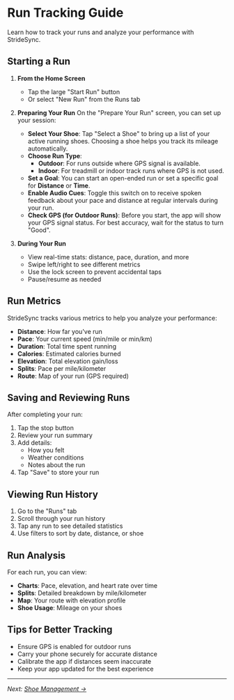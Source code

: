 # Run Tracking Guide

Learn how to track your runs and analyze your performance with StrideSync.

## Starting a Run

1. **From the Home Screen**
   - Tap the large "Start Run" button
   - Or select "New Run" from the Runs tab

2. **Preparing Your Run**
   On the "Prepare Your Run" screen, you can set up your session:
   - **Select Your Shoe**: Tap "Select a Shoe" to bring up a list of your active running shoes. Choosing a shoe helps you track its mileage automatically.
   - **Choose Run Type**:
     - **Outdoor**: For runs outside where GPS signal is available.
     - **Indoor**: For treadmill or indoor track runs where GPS is not used.
   - **Set a Goal**: You can start an open-ended run or set a specific goal for **Distance** or **Time**.
   - **Enable Audio Cues**: Toggle this switch on to receive spoken feedback about your pace and distance at regular intervals during your run.
   - **Check GPS (for Outdoor Runs)**: Before you start, the app will show your GPS signal status. For best accuracy, wait for the status to turn "Good".

3. **During Your Run**
   - View real-time stats: distance, pace, duration, and more
   - Swipe left/right to see different metrics
   - Use the lock screen to prevent accidental taps
   - Pause/resume as needed

## Run Metrics

StrideSync tracks various metrics to help you analyze your performance:

- **Distance**: How far you've run
- **Pace**: Your current speed (min/mile or min/km)
- **Duration**: Total time spent running
- **Calories**: Estimated calories burned
- **Elevation**: Total elevation gain/loss
- **Splits**: Pace per mile/kilometer
- **Route**: Map of your run (GPS required)

## Saving and Reviewing Runs

After completing your run:

1. Tap the stop button
2. Review your run summary
3. Add details:
   - How you felt
   - Weather conditions
   - Notes about the run
4. Tap "Save" to store your run

## Viewing Run History

1. Go to the "Runs" tab
2. Scroll through your run history
3. Tap any run to see detailed statistics
4. Use filters to sort by date, distance, or shoe

## Run Analysis

For each run, you can view:

- **Charts**: Pace, elevation, and heart rate over time
- **Splits**: Detailed breakdown by mile/kilometer
- **Map**: Your route with elevation profile
- **Shoe Usage**: Mileage on your shoes

## Tips for Better Tracking

- Ensure GPS is enabled for outdoor runs
- Carry your phone securely for accurate distance
- Calibrate the app if distances seem inaccurate
- Keep your app updated for the best experience

---
*Next: [Shoe Management →](./shoe-management.md)*
